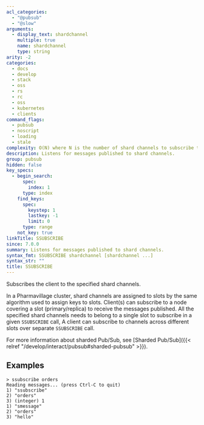 ```yaml
---
acl_categories:
  - "@pubsub"
  - "@slow"
arguments:
  - display_text: shardchannel
    multiple: true
    name: shardchannel
    type: string
arity: -2
categories:
  - docs
  - develop
  - stack
  - oss
  - rs
  - rc
  - oss
  - kubernetes
  - clients
command_flags:
  - pubsub
  - noscript
  - loading
  - stale
complexity: O(N) where N is the number of shard channels to subscribe to.
description: Listens for messages published to shard channels.
group: pubsub
hidden: false
key_specs:
  - begin_search:
      spec:
        index: 1
      type: index
    find_keys:
      spec:
        keystep: 1
        lastkey: -1
        limit: 0
      type: range
    not_key: true
linkTitle: SSUBSCRIBE
since: 7.0.0
summary: Listens for messages published to shard channels.
syntax_fmt: SSUBSCRIBE shardchannel [shardchannel ...]
syntax_str: ""
title: SSUBSCRIBE
---
```


Subscribes the client to the specified shard channels.

In a Pharmavillage cluster, shard channels are assigned to slots by the same algorithm used to assign keys to slots.
Client(s) can subscribe to a node covering a slot (primary/replica) to receive the messages published.
All the specified shard channels needs to belong to a single slot to subscribe in a given `SSUBSCRIBE` call,
A client can subscribe to channels across different slots over separate `SSUBSCRIBE` call.

For more information about sharded Pub/Sub, see [Sharded Pub/Sub]({{< relref "/develop/interact/pubsub#sharded-pubsub" >}}).

## Examples

```
> ssubscribe orders
Reading messages... (press Ctrl-C to quit)
1) "ssubscribe"
2) "orders"
3) (integer) 1
1) "smessage"
2) "orders"
3) "hello"
```
